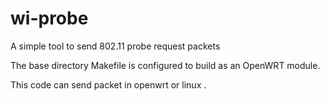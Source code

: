# wi-probe
A simple tool to send 802.11 probe request packets

The base directory Makefile is configured to build as an OpenWRT module.

This code can send packet in openwrt or linux .
